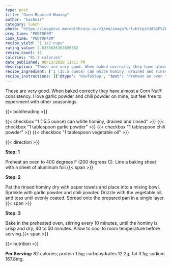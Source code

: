 ```yaml
---
type: post
title: "Oven Roasted Hominy"
author: "kashmir"
category: lunch
photo: "https://imagesvc.meredithcorp.io/v3/mm/image?url=https%3A%2F%2Fimages.media-allrecipes.com%2Fuserphotos%2F2720772.jpg"
prep_time: "P0DT0H5M"
cook_time: "P0DT0H40M"
recipe_yield: "1 1/2 cups"
rating_value: 2.6363636363636362
review_count: 11
calories: "81.7 calories"
date_published: 08/13/2020 11:11 PM
description: "These are very good. When baked correctly they have almost a Corn Nut® consistency. I love garlic powder and chili powder on mine, but feel free to experiment with other seasonings."
recipe_ingredient: ['1 (15.5 ounce) can white hominy, drained and rinsed', '1 tablespoon garlic powder', '1 tablespoon chili powder', '1 tablespoon vegetable oil']
recipe_instructions: [{'@type': 'HowToStep', 'text': 'Preheat an oven to 400 degrees F (200 degrees C). Line a baking sheet with a sheet of aluminum foil.\n'}, {'@type': 'HowToStep', 'text': 'Pat the rinsed hominy dry with paper towels and place into a mixing bowl. Sprinkle with garlic powder and chili powder. Drizzle with the vegetable oil, and toss until evenly coated. Spread onto the prepared pan in a single layer.\n'}, {'@type': 'HowToStep', 'text': 'Bake in the preheated oven, stirring every 10 minutes, until the hominy is crisp and dry, 40 to 50 minutes. Allow to cool to room temperature before serving.\n'}]
---
```


These are very good. When baked correctly they have almost a Corn Nut® consistency. I love garlic powder and chili powder on mine, but feel free to experiment with other seasonings. 

{{< boldheading >}}

{{< checkbox "1 (15.5 ounce) can white hominy, drained and rinsed" >}}
{{< checkbox "1 tablespoon garlic powder" >}}
{{< checkbox "1 tablespoon chili powder" >}}
{{< checkbox "1 tablespoon vegetable oil" >}}


{{< direction >}}

**Step: 1**

Preheat an oven to 400 degrees F (200 degrees C). Line a baking sheet with a sheet of aluminum foil.{{< span >}}

**Step: 2**

Pat the rinsed hominy dry with paper towels and place into a mixing bowl. Sprinkle with garlic powder and chili powder. Drizzle with the vegetable oil, and toss until evenly coated. Spread onto the prepared pan in a single layer.{{< span >}}

**Step: 3**

Bake in the preheated oven, stirring every 10 minutes, until the hominy is crisp and dry, 40 to 50 minutes. Allow to cool to room temperature before serving.{{< span >}}

{{< nutrition >}}

**Per Serving:** 82 calories; protein 1.5g; carbohydrates 12.2g; fat 3.1g; sodium 167.8mg.
